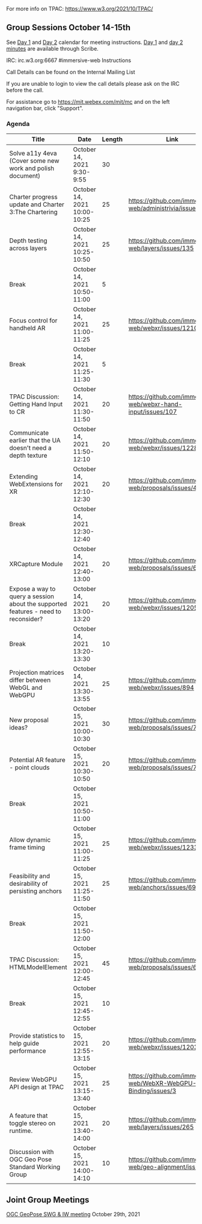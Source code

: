 For more info on TPAC: https://www.w3.org/2021/10/TPAC/

## Group Sessions October 14-15th

See [Day 1](https://www.w3.org/events/meetings/9fef5ab9-5d2f-4e08-a74e-5b037109695f) and [Day 2](https://www.w3.org/events/meetings/b5b00cb7-98e5-4ae2-9df2-ba04b9f2650f) calendar for meeting instructions. [Day 1](https://www.w3.org/2021/10/14-immersive-web-minutes.html) and [day 2 minutes](https://www.w3.org/2021/10/15-immersive-web-minutes.html)  are available through Scribe.

IRC: irc.w3.org:6667 #immersive-web Instructions

Call Details can be found on the Internal Mailing List

If you are unable to login to view the call details please ask on the IRC before the call.

For assistance go to https://mit.webex.com/mit/mc and on the left navigation bar, click "Support".

### Agenda


| Title                                                                              	| Date                         	| Length 	| Link                                                           	| Repo                 	| Rockets 	|
|------------------------------------------------------------------------------------	|------------------------------	|--------	|----------------------------------------------------------------	|----------------------	|---------	|
| Solve a11y 4eva (Cover some new work and polish document)                          	| October 14, 2021 9:30-9:55   	| 30     	|                                                                	| administrivia        	| 2 🚀     	|
| Charter progress update and Charter 3:The Chartering                               	| October 14, 2021 10:00-10:25 	| 25     	| https://github.com/immersive-web/administrivia/issues/166      	| administrivia        	| 1 🚀     	|
| Depth testing across layers                                                        	| October 14, 2021 10:25-10:50 	| 25     	| https://github.com/immersive-web/layers/issues/135             	| layers               	| 1 🚀     	|
| Break                                                                              	| October 14, 2021 10:50-11:00 	| 5      	|                                                                	|                      	|         	|
| Focus control for handheld AR                                                      	| October 14, 2021 11:00-11:25 	| 25     	| https://github.com/immersive-web/webxr/issues/1210             	| webxr                	| 1 🚀     	|
| Break                                                                              	| October 14, 2021 11:25-11:30 	| 5      	|                                                                	|                      	|         	|
| TPAC Discussion: Getting Hand Input to CR                                          	| October 14, 2021 11:30-11:50 	| 20     	| https://github.com/immersive-web/webxr-hand-input/issues/107   	| webxr-hand-input     	| 2 🚀     	|
| Communicate earlier that the UA doesn't need a depth texture                       	| October 14, 2021 11:50-12:10 	| 20     	| https://github.com/immersive-web/webxr/issues/1228             	| webxr                	| 1 🚀     	|
| Extending WebExtensions for XR                                                     	| October 14, 2021 12:10-12:30 	| 20     	| https://github.com/immersive-web/proposals/issues/43           	| proposals            	| 1 🚀     	|
| Break                                                                              	| October 14, 2021 12:30-12:40 	|        	|                                                                	|                      	|         	|
| XRCapture Module                                                                   	| October 14, 2021 12:40-13:00 	| 20     	| https://github.com/immersive-web/proposals/issues/68           	| proposals            	| 3 🚀     	|
| Expose a way to query a session about the supported features - need to reconsider? 	| October 14, 2021 13:00-13:20 	| 20     	| https://github.com/immersive-web/webxr/issues/1205             	| webxr                	| 2 🚀     	|
| Break                                                                              	| October 14, 2021 13:20-13:30 	| 10     	|                                                                	|                      	|         	|
| Projection matrices differ between WebGL and WebGPU                                	| October 14, 2021 13:30-13:55 	| 25     	| https://github.com/immersive-web/webxr/issues/894              	| webxr                	| 1 🚀     	|
| New proposal ideas?                                                                	| October 15, 2021 10:00-10:30 	| 30     	| https://github.com/immersive-web/proposals/issues/70           	| proposals            	| 2 🚀     	|
| Potential AR feature - point clouds                                                	| October 15, 2021 10:30-10:50 	| 20     	| https://github.com/immersive-web/proposals/issues/71           	| proposals            	| 0 🚀     	|
| Break                                                                              	| October 15, 2021 10:50-11:00 	|        	|                                                                	|                      	|         	|
| Allow dynamic frame timing                                                         	| October 15, 2021 11:00-11:25 	| 25     	| https://github.com/immersive-web/webxr/issues/1233             	| webxr                	| 1 🚀     	|
| Feasibility and desirability of persisting anchors                                 	| October 15, 2021 11:25-11:50 	| 25     	| https://github.com/immersive-web/anchors/issues/69             	| anchors              	| 2 🚀     	|
| Break                                                                              	| October 15, 2021 11:50-12:00 	|        	|                                                                	|                      	|         	|
| TPAC Discussion: HTMLModelElement                                                  	| October 15, 2021 12:00-12:45 	| 45     	| https://github.com/immersive-web/proposals/issues/69           	| proposals            	| 4 🚀     	|
| Break                                                                              	| October 15, 2021 12:45-12:55 	| 10     	|                                                                	|                      	|         	|
| Provide statistics to help guide performance                                       	| October 15, 2021 12:55-13:15 	| 20     	| https://github.com/immersive-web/webxr/issues/1203             	| webxr                	| 1 🚀     	|
| Review WebGPU API design at TPAC                                                   	| October 15, 2021 13:15-13:40 	| 25     	| https://github.com/immersive-web/WebXR-WebGPU-Binding/issues/3 	| WebXR-WebGPU-Binding 	| 3 🚀     	|
| A feature that toggle stereo on runtime.                                           	| October 15, 2021 13:40-14:00 	| 20     	| https://github.com/immersive-web/layers/issues/265             	| layers               	| 1 🚀     	|
| Discussion with OGC Geo Pose Standard Working Group                                	| October 15, 2021 14:00-14:10 	| 10     	| https://github.com/immersive-web/geo-alignment/issues/8        	| geo-alignment        	| 2 🚀     	|


## Joint Group Meetings

[OGC GeoPose SWG & IW meeting](https://www.w3.org/events/meetings/2e719bc5-d003-4de3-ae3c-d525b0994123) October 29th, 2021



